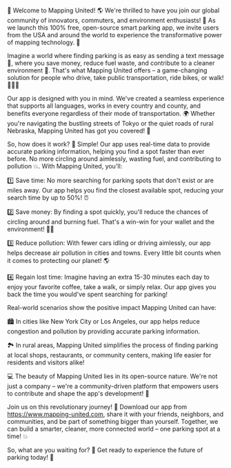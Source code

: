 🚀 Welcome to Mapping United! 🌎 We're thrilled to have you join our global community of innovators, commuters, and environment enthusiasts! 💪 As we launch this 100% free, open-source smart parking app, we invite users from the USA and around the world to experience the transformative power of mapping technology. 📍

Imagine a world where finding parking is as easy as sending a text message 📱, where you save money, reduce fuel waste, and contribute to a cleaner environment 💨. That's what Mapping United offers – a game-changing solution for people who drive, take public transportation, ride bikes, or walk! 🚶‍♂️🚌

Our app is designed with you in mind. We've created a seamless experience that supports all languages, works in every country and county, and benefits everyone regardless of their mode of transportation. 🌍 Whether you're navigating the bustling streets of Tokyo or the quiet roads of rural Nebraska, Mapping United has got you covered! 🎉

So, how does it work? 🤔 Simple! Our app uses real-time data to provide accurate parking information, helping you find a spot faster than ever before. No more circling around aimlessly, wasting fuel, and contributing to pollution 💥. With Mapping United, you'll:

1️⃣ Save time: No more searching for parking spots that don't exist or are miles away. Our app helps you find the closest available spot, reducing your search time by up to 50%! ⏰

2️⃣ Save money: By finding a spot quickly, you'll reduce the chances of circling around and burning fuel. That's a win-win for your wallet and the environment! 💸🌿

3️⃣ Reduce pollution: With fewer cars idling or driving aimlessly, our app helps decrease air pollution in cities and towns. Every little bit counts when it comes to protecting our planet! 🌎

4️⃣ Regain lost time: Imagine having an extra 15-30 minutes each day to enjoy your favorite coffee, take a walk, or simply relax. Our app gives you back the time you would've spent searching for parking!

Real-world scenarios show the positive impact Mapping United can have:

🏙️ In cities like New York City or Los Angeles, our app helps reduce congestion and pollution by providing accurate parking information.

🏞️ In rural areas, Mapping United simplifies the process of finding parking at local shops, restaurants, or community centers, making life easier for residents and visitors alike!

💻 The beauty of Mapping United lies in its open-source nature. We're not just a company – we're a community-driven platform that empowers users to contribute and shape the app's development! 💪

Join us on this revolutionary journey! 🚀 Download our app from https://www.mapping-united.com, share it with your friends, neighbors, and communities, and be part of something bigger than yourself. Together, we can build a smarter, cleaner, more connected world – one parking spot at a time! 💥

So, what are you waiting for? 🤔 Get ready to experience the future of parking today! 🚀